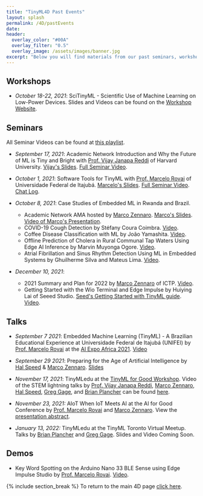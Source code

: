 ```yaml
---
title: "TinyML4D Past Events"
layout: splash
permalink: /4D/pastEvents
date: 
header:
  overlay_color: "#00A"
  overlay_filter: "0.5"
  overlay_image: /assets/images/banner.jpg
excerpt: "Below you will find materials from our past seminars, workshops, and other events."
---
```


## Workshops

+ *October 18-22, 2021*: SciTinyML - Scientific Use of Machine Learning on Low-Power Devices. Slides and Videos can be found on the [Workshop Website](/SciTinyML).

## Seminars
All Seminar Videos can be found at [this playlist](https://youtube.com/playlist?list=PLL5nb-tgetJiPg33y__aHO8oms1bZKnvD).

+ *September 17, 2021*: Academic Network Introduction and Why the Future of ML is Tiny and Bright with [Prof. Vijay Janapa Reddi](https://scholar.harvard.edu/vijay-janapa-reddi/home) of Harvard University. [Vijay's Slides](/assets/slides/4D/seminars/21.09.17_Vijay_Janapa_Reddi.pdf). [Full Seminar Video](https://youtu.be/LeW9lsyNqgY).

+ *October 1, 2021*: Software Tools for TinyML with [Prof. Marcelo Rovai](https://github.com/Mjrovai) of Universidade Federal de Itajubá. [Marcelo's Slides](/assets/slides/4D/seminars/21.10.01_Marcelo_Rovai.pdf). [Full Seminar Video](https://youtu.be/aV_e1wFjK8s). [Chat Log](/4D/AcademicNetwork/21-10-01-SeminarChatLog).

+ *October 8, 2021*: Case Studies of Embedded ML in Rwanda and Brazil.
  + Academic Network AMA hosted by [Marco Zennaro](http://users.ictp.it/~mzennaro/). [Marco's Slides](/assets/slides/4D/seminars/21.10.08_Marco_Zennaro.pdf). [Video of Marco's Presentation](https://youtu.be/9k5BXcZBZGc).
  + COVID-19 Cough Detection by Stéfany Coura Coimbra. [Video](https://youtu.be/C2HlVnub7wk).
  + Coffee Disease Classification with ML by João Yamashita. [Video](https://youtu.be/-M21S7Rz0-Y).
  + Offline Prediction of Cholera in Rural Communal Tap Waters Using Edge AI Inference by Marvin Muyonga Ogore. [Video](https://youtu.be/9AOgYxpfpQM).
  + Atrial Fibrillation and Sinus Rhythm Detection Using ML in Embedded Systems by Ghuilherme Silva and Mateus Lima. [Video](https://youtu.be/XkZEFzBfiJI).

+ *December 10, 2021*: 
  + 2021 Summary and Plan for 2022 by [Marco Zennaro](http://users.ictp.it/~mzennaro/) of ICTP. [Video](https://youtu.be/ueVTa13vyhU).
  + Getting Started with the Wio Terminal and Edge Impulse by Huiying Lai of Seeed Studio. [Seed's Getting Started with TinyML guide](https://files.seeedstudio.com/wiki/Wio-Terminal-TinyML/No-code_Programming_to_Get_Started_with_TinyML.pdf). [Video](https://youtu.be/ueVTa13vyhU).

## Talks

+ *September 7 2021*: Embedded Machine Learning (TinyML) - A Brazilian Educational Experience at Universidade Federal de Itajubá (UNIFEI) by [Prof. Marcelo Rovai](https://www.linkedin.com/in/marcelo-jose-rovai-brazil-chile) at the [AI Expo Africa 2021](https://aiexpoafrica.com/). [Video](https://www.youtube.com/watch?v=shLvVFl9nHY)

+ *September 29 2021*: Preparing for the Age of Artificial Intelligence by [Hal Speed](https://www.linkedin.com/in/halspeed/) & [Marco Zennaro](http://users.ictp.it/~mzennaro/). [Slides](https://ai4k12.org/wp-content/uploads/2021/09/K-12-mEducation-Alliance-Symposium-2021.09.29.pdf)


+ *November 17, 2021*: TinyMLedu at the [TinyML for Good Workshop](https://www.tinyml.org/event/tinyml-for-good/). Video of the STEM lightning talks by [Prof. Vijay Janapa Reddi](https://scholar.harvard.edu/vijay-janapa-reddi/home), [Marco Zennaro](http://users.ictp.it/~mzennaro/), [Hal Speed](https://www.linkedin.com/in/halspeed/), [Greg Gage](https://www.linkedin.com/in/gagegreg), and [Brian Plancher](https://brianplancher.com) can be found [here](https://www.youtube.com/watch?v=Qi7N4KPcQZA).

+ *November 23, 2021:* AIoT When IoT Meets AI at the AI for Good Conference by [Prof. Marcelo Rovai](https://github.com/Mjrovai) and [Marco Zennaro](http://users.ictp.it/~mzennaro/). View the [presentation abstract](https://aiforgood.itu.int/event/aiot-when-iot-meets-the-ai/).

+ *January 13, 2022:* TinyMLedu at the TinyML Toronto Virtual Meetup. Talks by [Brian Plancher](https://brianplancher.com) and [Greg Gage](https://www.linkedin.com/in/gagegreg). Slides and Video Coming Soon.

## Demos

+ Key Word Spotting on the Arduino Nano 33 BLE Sense using Edge Impulse Studio by [Prof. Marcelo Rovai](https://github.com/Mjrovai). [Video](https://www.youtube.com/watch?v=pW4pAqB1Rg8).

{% include section_break %}
To return to the main 4D page [click here](/4D).